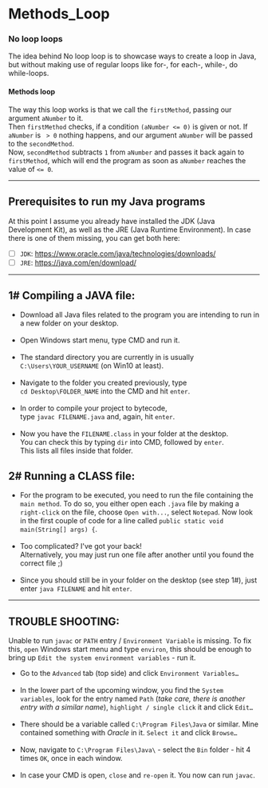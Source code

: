 # Methods_Loop

### No loop loops
The idea behind No loop loop is to showcase ways to create a loop in Java,  
but without making use of regular loops like for-, for each-, while-, do while-loops.

#### Methods loop
The way this loop works is that we call the ```firstMethod```, passing our argument ```aNumber``` to it.    
Then ```firstMethod``` checks, if a condition ```(aNumber <= 0)``` is given or not. If ```aNumber``` is ``` > 0``` nothing happens, and our argument ```aNumber``` will be passed to the ```secondMethod```.  
Now, ```secondMethod``` subtracts ```1``` from ```aNumber``` and passes it back again to ```firstMethod```, which will end the program as soon as ```aNumber``` reaches the value of ```<= 0```.

---
## Prerequisites to run my Java programs

At this point I assume you already have installed the JDK
(Java Development Kit), as well as the JRE (Java Runtime Environment).
In case there is one of them missing, you can get both here:

- [ ] `JDK`: https://www.oracle.com/java/technologies/downloads/
- [ ] `JRE`: https://java.com/en/download/

---
## 1# Compiling a JAVA file:

-   Download all Java files related to the program you are intending to run in
    a new folder on your desktop.
    <br/><br/>
-   Open Windows start menu, type CMD and run it.
    <br/><br/>
-   The standard directory you are currently in is usually<br/>
    `C:\Users\YOUR_USERNAME` (on Win10 at least).
    <br/><br/>
-   Navigate to the folder you created previously, type<br/>
    `cd Desktop\FOLDER_NAME` into the CMD and hit `enter`.
    <br/><br/>
-   In order to compile your project to bytecode,<br/>
    type `javac FILENAME.java` and, again, hit `enter`.
    <br/><br/>
-   Now you have the `FILENAME.class` in your folder at the desktop.<br/>
    You can check this by typing `dir` into CMD, followed by `enter`.<br/>
    This lists all files inside that folder.

## 2# Running a CLASS file:
-   For the program to be executed, you need to run the file containing the
    `main method`. To do so, you either open each `.java` file by  making a
    `right-click` on the file, choose `Open with...`, select `Notepad`.
    Now look in the first couple of code for a line called
    `public static void main(String[] args) {`.
    <br/><br/>
- Too complicated? I've got your back!<br/>
  Alternatively, you may just run one file after another until you found the
  correct file ;)
  <br/><br/>
- Since you should still be in your folder on the desktop (see step 1#),
  just enter `java FILENAME` and hit `enter`.
---
## TROUBLE SHOOTING:

Unable to run `javac` or `PATH` entry / `Environment Variable` is missing.
To fix this, `open` Windows start menu and type `environ`, this should be
enough to bring up `Edit the system environment variables` - run it.

-   Go to the `Advanced` tab (top side) and click `Environment Variables…`
    <br/><br/>
-   In the lower part of the upcoming window, you find the `System variables`,
    look for the entry named `Path` (*take care, there is another entry with a similar name*),
    `highlight / single click` it and click `Edit…`
    <br/><br/>
-   There should be a variable called `C:\Program Files\Java` or similar.
    Mine contained something with *Oracle* in it. `Select it` and click `Browse…`
    <br/><br/>
-   Now, navigate to `C:\Program Files\Java\` - select the `Bin` folder -
    hit 4 times `OK`, once  in each window.
    <br/><br/>
-   In case your CMD is open, `close` and `re-open` it. You now can run `javac`.
